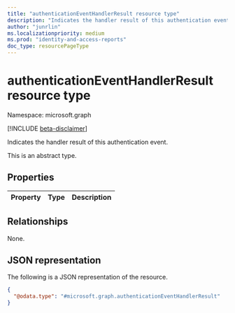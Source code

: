 ```yaml
---
title: "authenticationEventHandlerResult resource type"
description: "Indicates the handler result of this authentication event."
author: "junrlin"
ms.localizationpriority: medium
ms.prod: "identity-and-access-reports"
doc_type: resourcePageType
---
```


# authenticationEventHandlerResult resource type

Namespace: microsoft.graph

[!INCLUDE [beta-disclaimer](../../includes/beta-disclaimer.md)]

Indicates the handler result of this authentication event.

This is an abstract type.

## Properties
|Property|Type|Description|
|:---|:---|:---|

## Relationships
None.

## JSON representation
The following is a JSON representation of the resource.
<!-- {
  "blockType": "resource",
  "@odata.type": "microsoft.graph.authenticationEventHandlerResult"
}
-->
``` json
{
  "@odata.type": "#microsoft.graph.authenticationEventHandlerResult"
}
```


